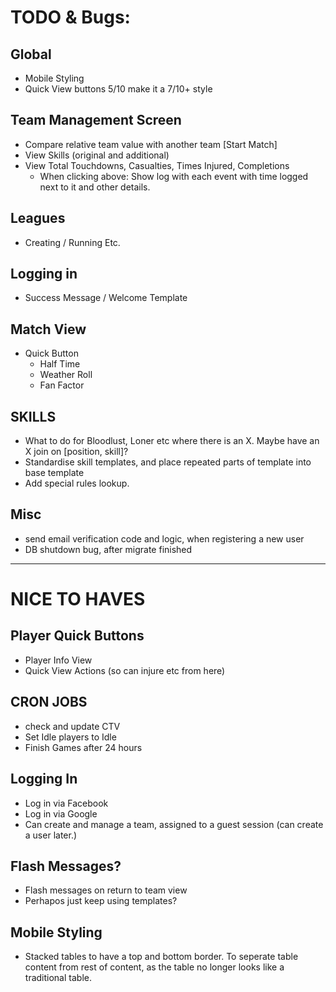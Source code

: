 
# TODO & Bugs: 

## Global
- Mobile Styling
 - Quick View buttons 5/10 make it a 7/10+ style

## Team Management Screen
- Compare relative team value with another team [Start Match]
- View Skills (original and additional)
- View Total Touchdowns, Casualties, Times Injured, Completions
  - When   clicking above: Show log with each event with time logged next to it and other details.

## Leagues
- Creating / Running Etc.

## Logging in
- Success Message / Welcome Template

## Match View
- Quick Button
  - Half Time
  - Weather Roll
  - Fan Factor

## SKILLS
- What to do for Bloodlust, Loner etc where there is an X. Maybe have an X join on [position, skill]?
- Standardise skill templates, and place repeated parts of template into base template
- Add special rules lookup.

## Misc
- send email verification code and logic, when registering a new user
- DB shutdown bug, after migrate finished

---------------------------------------------------------------------------------------
# NICE TO HAVES

## Player Quick Buttons
- Player Info View
- Quick View Actions (so can injure etc from here)

## CRON JOBS
- check and update CTV
- Set Idle players to Idle
- Finish Games after 24 hours

## Logging In
- Log in via Facebook
- Log in via Google
- Can create and manage a team, assigned to a guest session (can create a user later.)

## Flash Messages?
- Flash messages on return to team view
- Perhapos just keep using templates?

## Mobile Styling
- Stacked tables to have a top and bottom border. To seperate table content from rest of content, as the table no longer looks like a traditional table.